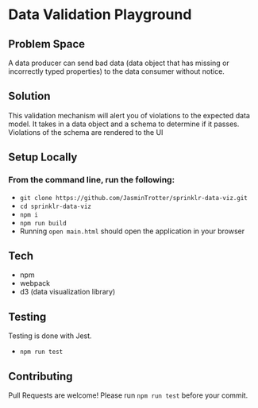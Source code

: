 # Data Validation Playground

## Problem Space
A data producer can send bad data (data object that has missing or incorrectly typed properties) to the data consumer without notice.

## Solution
This validation mechanism will alert you of violations to the expected data model. It takes in a data object and a schema to determine if it passes. Violations of the schema are rendered to the UI

## Setup Locally
### From the command line, run the following:
- `git clone https://github.com/JasminTrotter/sprinklr-data-viz.git`
- `cd sprinklr-data-viz`
- `npm i`
- `npm run build`
- Running `open main.html` should open the application in your browser

## Tech
- npm
- webpack
- d3 (data visualization library)

## Testing
Testing is done with Jest.
- `npm run test`

## Contributing
Pull Requests are welcome! Please run `npm run test` before your commit.
